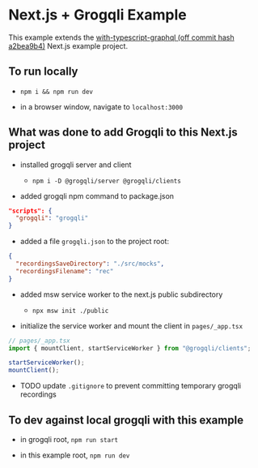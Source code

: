 # Next.js + Grogqli Example

This example extends the [with-typescript-graphql (off commit hash a2bea9b4)](https://github.com/vercel/next.js/tree/a2bea9b49293c33fd7f2f68baa103aa18c623ebe/examples/with-typescript-graphql) Next.js example project.

## To run locally

- `npm i && npm run dev`

- in a browser window, navigate to `localhost:3000`

## What was done to add Grogqli to this Next.js project

- installed grogqli server and client

  - `npm i -D @grogqli/server @grogqli/clients`

- added grogqli npm command to package.json

```json
"scripts": {
  "grogqli": "grogqli"
}
```

- added a file `grogqli.json` to the project root:

```json
{
  "recordingsSaveDirectory": "./src/mocks",
  "recordingsFilename": "rec"
}
```

- added msw service worker to the next.js public subdirectory

  - `npx msw init ./public`

- initialize the service worker and mount the client in `pages/_app.tsx`

```typescript
// pages/_app.tsx
import { mountClient, startServiceWorker } from "@grogqli/clients";

startServiceWorker();
mountClient();
```

- TODO update `.gitignore` to prevent committing temporary grogqli recordings

## To dev against local grogqli with this example

- in grogqli root, `npm run start`

- in this example root, `npm run dev`